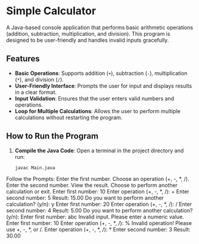 # Simple Calculator

A Java-based console application that performs basic arithmetic operations (addition, subtraction, multiplication, and division). This program is designed to be user-friendly and handles invalid inputs gracefully.

## Features
- **Basic Operations**: Supports addition (`+`), subtraction (`-`), multiplication (`*`), and division (`/`).
- **User-Friendly Interface**: Prompts the user for input and displays results in a clear format.
- **Input Validation**: Ensures that the user enters valid numbers and operations.
- **Loop for Multiple Calculations**: Allows the user to perform multiple calculations without restarting the program.

## How to Run the Program
1. **Compile the Java Code**:
   Open a terminal in the project directory and run:
   ```bash
   javac Main.java
Follow the Prompts:
Enter the first number.
Choose an operation (+, -, *, /).
Enter the second number.
View the result.
Choose to perform another calculation or exit.
Enter first number: 10
Enter operation (+, -, *, /): +
Enter second number: 5
Result: 15.00
Do you want to perform another calculation? (y/n): y
Enter first number: 20
Enter operation (+, -, *, /): /
Enter second number: 4
Result: 5.00
Do you want to perform another calculation? (y/n): 
Enter first number: abc
Invalid input. Please enter a numeric value.
Enter first number: 10
Enter operation (+, -, *, /): %
Invalid operation! Please use +, -, *, or /.
Enter operation (+, -, *, /): *
Enter second number: 3
Result: 30.00
